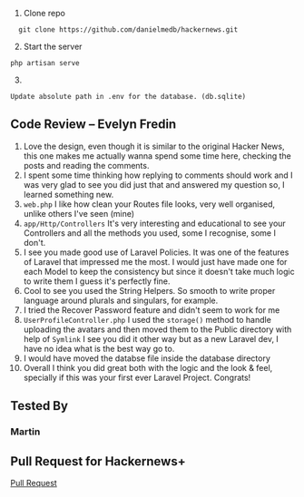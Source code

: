 1. Clone repo

```
  git clone https://github.com/danielmedb/hackernews.git
```

2. Start the server

```
php artisan serve
```

3. 
```
Update absolute path in .env for the database. (db.sqlite)
```

## Code Review – Evelyn Fredin
1. Love the design, even though it is similar to the original Hacker News, this one makes me actually wanna spend some time here, checking the posts and reading the comments.
2. I spent some time thinking how replying to comments should work and I was very glad to see you did just that and answered my question so, I learned something new.
3. `web.php` I like how clean your Routes file looks, very well organised, unlike others I've seen (mine)
4. `app/Http/Controllers` It's very interesting and educational to see your Controllers and all the methods you used, some I recognise, some I don't.
5. I see you made good use of Laravel Policies. It was one of the features of Laravel that impressed me the most. I would just have made one for each Model to keep the consistency but since it doesn't take much logic to write them I guess it's perfectly fine.
6. Cool to see you used the String Helpers. So smooth to write proper language around plurals and singulars, for example.
7. I tried the Recover Password feature and didn't seem to work for me
8. `UserProfileController.php` I used the `storage()` method to handle uploading the avatars and then moved them to the Public directory with help of `Symlink` I see you did it other way but as a new Laravel dev, I have no idea what is the best way go to.
9. I would have moved the databse file inside the database directory
10. Overall I think you did great both with the logic and the look & feel, specially if this was your first ever Laravel Project. Congrats!

## Tested By
###  Martin


## Pull Request for Hackernews+
[Pull Request](https://github.com/danielmedb/hackernews/pull/2)

